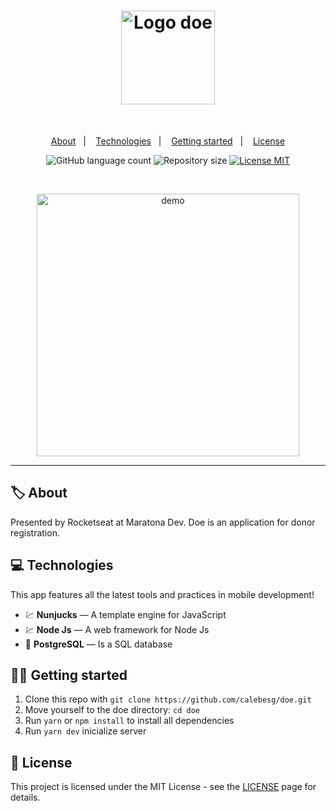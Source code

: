<h1 align="center">
  <img src="https://user-images.githubusercontent.com/36782514/85354640-6c8c5980-b4e1-11ea-9a7c-5275975a7bf2.png" alt="Logo doe" width="150">
</h1>
<br>



<p align="center">
  <a href="#-About">About</a>&nbsp;&nbsp;&nbsp;|&nbsp;&nbsp;&nbsp;
  <a href="#-Technologies">Technologies</a>&nbsp;&nbsp;&nbsp;|&nbsp;&nbsp;&nbsp;
  <a href="#-Getting-started">Getting started</a>&nbsp;&nbsp;&nbsp;|&nbsp;&nbsp;&nbsp;
  <a href="#-License">License</a>
</p>

<p align="center">
  <img alt="GitHub language count" src="https://img.shields.io/github/languages/count/calebesg/doe">

  <img alt="Repository size" src="https://img.shields.io/github/repo-size/calebesg/doe">

  <a href="https://opensource.org/licenses/MIT">
    <img src="https://img.shields.io/badge/License-MIT-green.svg" alt="License MIT">
  </a>
</p>

<br>

<p align="center">
  <img src="https://user-images.githubusercontent.com/36782514/85354634-68f8d280-b4e1-11ea-8734-8964a677d1f4.png" alt="demo" height="420">
</p>

<hr />

## 🏷️ About

Presented by Rocketseat at Maratona Dev. Doe is an application for donor registration.

## 💻 Technologies
This app features all the latest tools and practices in mobile development!

- 💹 **Nunjucks** — A template engine for JavaScript
- 💹 **Node Js** — A web framework for Node Js
- 🐘 **PostgreSQL** — Is a SQL database

## 🏃💨 Getting started

1. Clone this repo with ``git clone https://github.com/calebesg/doe.git``
2. Move yourself to the doe directory: ``cd doe``
3. Run ``yarn`` or ``npm install`` to install all dependencies
4. Run ``yarn dev`` inicialize server

## 📝 License

This project is licensed under the MIT License - see the [LICENSE](https://opensource.org/licenses/MIT) page for details.
